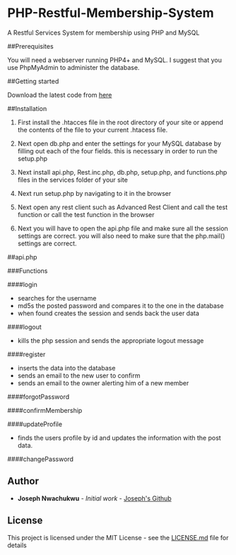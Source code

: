 # PHP-Restful-Membership-System

A Restful Services System for membership using PHP and MySQL

##Prerequisites 

You will need a webserver running PHP4+ and MySQL.
I suggest that you use PhpMyAdmin to administer the database.

##Getting started

Download the latest code from [here](https://github.com/josephnwachukwu/PHP-Restful-Membership-System)

##Installation

1. First install the .htacces file in the root directory of your site or append the contents of the file to your current .htacess file.

2. Next open db.php and enter the settings for your MySQL database by filling out each of the four fields. this is necessary in order to run the setup.php

3. Next install api.php, Rest.inc.php, db.php, setup.php, and functions.php files in the services folder of your site

4. Next run setup.php by navigating to it in the browser

5. Next open any rest client such as Advanced Rest Client and call the test function or call the test function in the browser

6. Next you will have to open the api.php file and make sure all the session settings are correct. you will also need to make sure that the php.mail() settings are correct.

##api.php

###Functions

####login
* searches for the username
* md5s the posted password and compares it to the one in the database
* when found creates the session and sends back the user data

####logout
* kills the php session and sends the appropriate logout message

####register
* inserts the data into the database
* sends an email to the new user to confirm
* sends an email to the owner alerting him of a new member


####forgotPassword

####confirmMembership

####updateProfile
* finds the users profile by id and updates the information with the post data.

####changePassword


## Author

* **Joseph Nwachukwu** - *Initial work* - [Joseph's Github](https://github.com/josephnwachukwu)

## License

This project is licensed under the MIT License - see the [LICENSE.md](LICENSE.md) file for details
